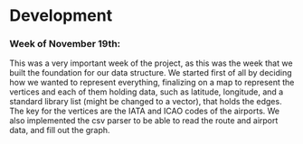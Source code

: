 # Development

### Week of November 19th:
This was a very important week of the project, as this was the week that we built the foundation for our data structure.
We started first of all by deciding how we wanted to represent everything, finalizing on a map to represent the vertices
and each of them holding data, such as latitude, longitude, and a standard library list (might be changed to a vector),
that holds the edges. The key for the vertices are the IATA and ICAO codes of the airports. We also implemented the csv
parser to be able to read the route and airport data, and fill out the graph.
